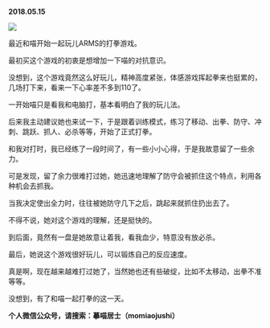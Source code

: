 
          
            
**2018.05.15**



![](//upload-images.jianshu.io/upload_images/51001-2bc2661ed2aaa477.jpeg)




最近和喵开始一起玩儿ARMS的打拳游戏。

最初买这个游戏的初衷是想增加一下喵的对抗意识。

没想到，这个游戏竟然这么好玩儿，精神高度紧张，体感游戏挥起拳来也挺累的，几场打下来，看来一下心率差不多到110了。

一开始喵只是看我和电脑打，基本看明白了我的玩儿法。

后来我主动建议她也来试一下，于是跟着训练模式，练习了移动、出拳、防守、冲刺、跳跃、抓人、必杀等等，开始了正式打拳。

和我对打时，我已经练了一段时间了，有一些小小心得，于是我故意留了一些余力。

可是发现，留了余力很难打过她，她迅速地理解了防守会被抓住这个特点，利用各种机会去抓我。

当我决定使出全力时，往往被她防守几下之后，跳起来就抓住扔出去了。

不得不说，她对这个游戏的理解，还是挺快的。

到后面，竟然有一盘是她故意让着我，看我血少，特意没有放必杀。

最后，她说这个游戏很好玩儿，可以锻炼自己的反应速度。

真是啊，现在越来越难打过她了，当然她也还有些破绽，比如不太移动，出拳不准等等。

没想到，有了和喵一起打拳的这一天。


**个人微信公众号，请搜索：摹喵居士（momiaojushi）**

          
        